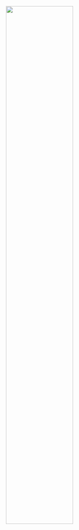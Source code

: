 <center>
    <img src="https://user-images.githubusercontent.com/13828056/124685490-91404d00-defb-11eb-9c45-b197330784b4.png" width="60%"></img>
</center>
